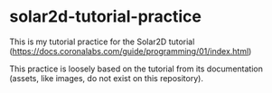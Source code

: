 # solar2d-tutorial-practice
This is my tutorial practice for the Solar2D tutorial (https://docs.coronalabs.com/guide/programming/01/index.html)

This practice is loosely based on the tutorial from its documentation (assets, like images, do not exist on this repository).
